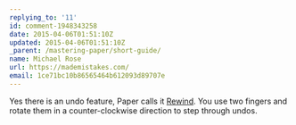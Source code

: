 ```yaml
---
replying_to: '11'
id: comment-1948343258
date: 2015-04-06T01:51:10Z
updated: 2015-04-06T01:51:10Z
_parent: /mastering-paper/short-guide/
name: Michael Rose
url: https://mademistakes.com/
email: 1ce71bc10b86565464b612093d89707e
---
```


Yes there is an undo feature, Paper calls it
[Rewind](https://wetransfer.zendesk.com/hc/en-us/articles/360001333846-Canvas-Drawing-Tools#rewind).
You use two fingers and rotate them in a counter-clockwise direction to step
through undos.
